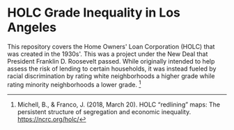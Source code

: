 # HOLC Grade Inequality in Los Angeles

This repository covers the Home Owners' Loan Corporation (HOLC) that was created in the 1930s'. This was a project under the New Deal that President Franklin D. Roosevelt passed. While originally intended to help assess the risk of lending to certain households, it was instead fueled by racial discrimination by rating white neighborhoods a higher grade while rating minority neighborhoods a lower grade. [^1]









[^1]: Michell, B., & Franco, J. (2018, March 20). HOLC “redlining” maps: The persistent structure of segregation and economic inequality. https://ncrc.org/holc/
